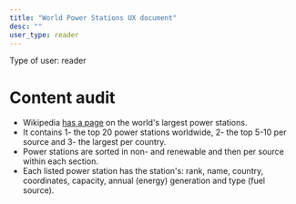 ```yaml
---
title: "World Power Stations UX document"
desc: ""
user_type: reader
---
```


Type of user: reader

# Content audit

- Wikipedia [has a page](https://en.wikipedia.org/wiki/List_of_largest_power_stations) on the world's largest power stations.
- It contains 1- the top 20 power stations worldwide, 2- the top 5-10 per source and 3- the largest per country.
- Power stations are sorted in non- and renewable and then per source within each section.
- Each listed power station has the station's: rank, name, country, coordinates, capacity, annual (energy) generation and type (fuel source).
